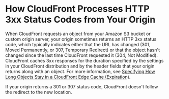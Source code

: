# How CloudFront Processes HTTP 3xx Status Codes from Your Origin<a name="http-3xx-status-codes"></a>

When CloudFront requests an object from your Amazon S3 bucket or custom origin server, your origin sometimes returns an HTTP 3xx status code, which typically indicates either that the URL has changed \(301, Moved Permanently, or 307, Temporary Redirect\) or that the object hasn't changed since the last time CloudFront requested it \(304, Not Modified\)\. CloudFront caches 3xx responses for the duration specified by the settings in your CloudFront distribution and by the header fields that your origin returns along with an object\. For more information, see [Specifying How Long Objects Stay in a CloudFront Edge Cache \(Expiration\)](Expiration.md)\.

If your origin returns a 301 or 307 status code, CloudFront doesn't follow the redirect to the new location\.